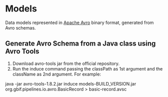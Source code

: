 # Models

Data models represented in [Apache Avro](https://avro.apache.org/docs/current/) binary format, generated from Avro schemas.

## Generate Avro Schema from a Java class using Avro Tools

1. Download avro-tools jar from the official repository.
2. Run the induce command passing the classPath as 1st argument and the className as 2nd argument. For example:

java -jar avro-tools-1.8.2.jar induce models-BUILD_VERSION.jar org.gbif.pipelines.io.avro.BasicRecord > basic-record.avsc